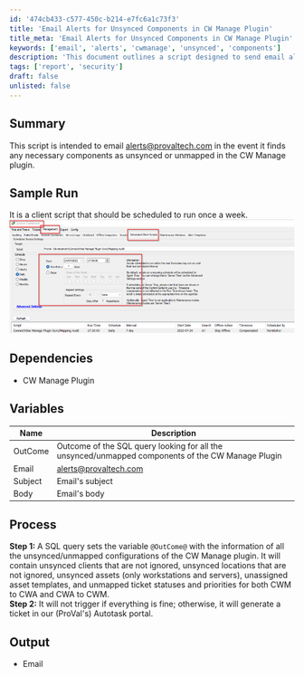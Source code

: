 ```yaml
---
id: '474cb433-c577-450c-b214-e7fc6a1c73f3'
title: 'Email Alerts for Unsynced Components in CW Manage Plugin'
title_meta: 'Email Alerts for Unsynced Components in CW Manage Plugin'
keywords: ['email', 'alerts', 'cwmanage', 'unsynced', 'components']
description: 'This document outlines a script designed to send email alerts when unsynced or unmapped components are detected in the CW Manage plugin. The script runs weekly and checks for various unsynced configurations, generating a ticket in Autotask if issues are found.'
tags: ['report', 'security']
draft: false
unlisted: false
---
```


## Summary

This script is intended to email [alerts@provaltech.com](mailto:alerts@provaltech.com) in the event it finds any necessary components as unsynced or unmapped in the CW Manage plugin.

## Sample Run

It is a client script that should be scheduled to run once a week.  
![Sample Run](../../../static/img/ConnectWise-Manage-Plugin-SyncMapping-Audit/image_1.png)

## Dependencies

- CW Manage Plugin

## Variables

| Name    | Description                                                                                           |
|---------|-------------------------------------------------------------------------------------------------------|
| OutCome | Outcome of the SQL query looking for all the unsynced/unmapped components of the CW Manage Plugin   |
| Email   | [alerts@provaltech.com](mailto:alerts@provaltech.com)                                                |
| Subject | Email's subject                                                                                       |
| Body    | Email's body                                                                                          |

## Process

**Step 1:** A SQL query sets the variable `@OutCome@` with the information of all the unsynced/unmapped configurations of the CW Manage plugin. It will contain unsynced clients that are not ignored, unsynced locations that are not ignored, unsynced assets (only workstations and servers), unassigned asset templates, and unmapped ticket statuses and priorities for both CWM to CWA and CWA to CWM.  
**Step 2:** It will not trigger if everything is fine; otherwise, it will generate a ticket in our (ProVal's) Autotask portal.

## Output

- Email
